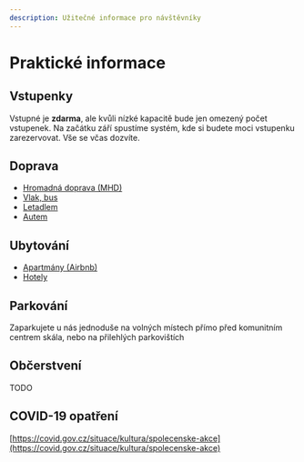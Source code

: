 ```yaml
---
description: Užitečné informace pro návštěvníky
---
```


# Praktické informace

## Vstupenky

Vstupné je **zdarma**, ale kvůli nízké kapacitě bude jen omezený počet vstupenek. Na začátku září spustíme systém, kde si budete moci vstupenku zarezervovat. Vše se včas dozvíte.

## Doprava

* [Hromadná doprava \(MHD\)](doprava.md#hromadna-doprava-mhd)
* [Vlak, bus](doprava.md#vlak-autobus-dalkovy)
* [Letadlem](doprava.md#letadlem)
* [Autem](doprava.md#autem)

## Ubytování

* [Apartmány \(Airbnb\)](ubytovani.md#apartmany-airbnb)
* [Hotely](ubytovani.md#hotely)

## Parkování

Zaparkujete u nás jednoduše na volných místech přímo před komunitním centrem skála, nebo na přilehlých parkovištích

## Občerstvení

TODO

## COVID-19 opatření

[https://covid.gov.cz/situace/kultura/spolecenske-akce](https://covid.gov.cz/situace/kultura/spolecenske-akce)

